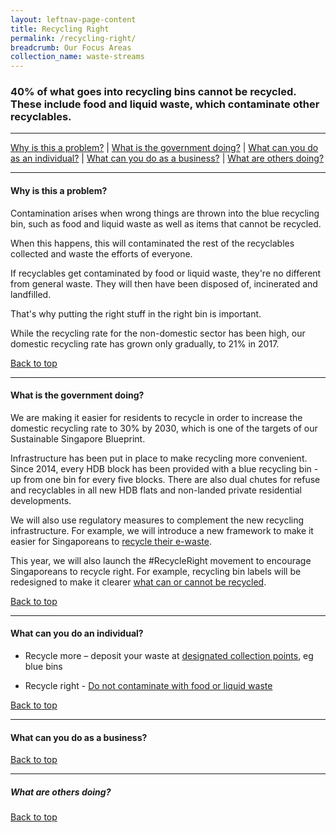```yaml
---
layout: leftnav-page-content
title: Recycling Right
permalink: /recycling-right/
breadcrumb: Our Focus Areas
collection_name: waste-streams
---
```


### 40% of what goes into recycling bins cannot be recycled. These include food and liquid waste, which contaminate other recyclables.

-------------------


[Why is this a problem?](#why) | [What is the government doing?](#govt) | [What can you do as an individual?](#individual) | [What can you do as a business?](#biz) | [What are others doing?](#partners)


-------------------


<a name="why"></a>
#### Why is this a problem? 


Contamination arises when wrong things are thrown into the blue recycling bin, such as food and liquid waste as well as items that cannot be recycled.

When this happens, this will contaminated the rest of the recyclables collected and waste the efforts of everyone. 

If recyclables get contaminated by food or liquid waste, they're no different from general waste. They will then have been disposed of, incinerated and landfilled. 

That's why putting the right stuff in the right bin is important. 

While the recycling rate for the non-domestic sector has been high, our domestic recycling rate has grown only gradually, to 21% in 2017.

[Back to top](#top)

-------------------

<a name="govt"></a>
#### What is the government doing? 

We are making it easier for residents to recycle in order to increase the domestic recycling rate to 30% by 2030, which is one of the targets of our Sustainable Singapore Blueprint. 

Infrastructure has been put in place to make recycling more convenient. Since 2014, every HDB block has been provided with a blue recycling bin - up from one bin for every five blocks. There are also dual chutes for refuse and recyclables in all new HDB flats and non-landed private residential developments.

We will also use regulatory measures to complement the new recycling infrastructure. For example, we will introduce a new framework to make it easier for Singaporeans to [recycle their e-waste](/waste-streams/e-waste/).

This year, we will also launch the #RecycleRight movement to encourage Singaporeans to recycle right. For example, recycling bin labels will be redesigned to make it clearer [what can or cannot be recycled](/recycle/what-to-recycle/).

[Back to top](#top)

-------------------

<a name="individual"></a>

#### What can you do an individual?

*	Recycle more – deposit your waste at [designated collection points](/recycle/where-to-recycle/), eg blue bins 

*	Recycle right - [Do not contaminate with food or liquid waste](/recycle/how-to-recycle/)


[Back to top](#top)

-------------------

<a name="biz"></a>

#### What can you do as a business?



[Back to top](#top)

-------------------

<a name="partners"></a>

##### What are others doing?




[Back to top](#top)
